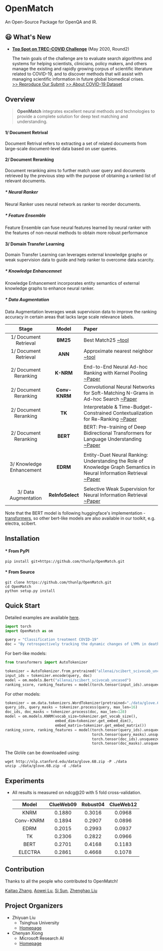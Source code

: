# OpenMatch
An Open-Source Package for OpenQA and IR.

## 😃 What's New
* **[Top Spot on TREC-COVID Challenge](https://ir.nist.gov/covidSubmit/about.html)** (May 2020, Round2)

  The twin goals of the challenge are to evaluate search algorithms and systems for helping scientists, clinicians, policy makers, and others manage the existing and rapidly growing corpus of scientific literature related to COVID-19, and to discover methods that will assist with managing scientific information in future global biomedical crises. \
  [>> Reproduce Our Submit](./docs/experiments-treccovid.md) [>> About COVID-19 Dataset](https://www.semanticscholar.org/cord19)

## Overview
> **OpenMatch** integrates excellent neural methods and technologies to provide a complete solution for deep text matching and understanding.

#### **1/ Document Retrival**

  Document Retrival refers to extracting a set of related documents from large-scale document-level data based on user queries.
<!--
  Document retrival is the process of associating document with user query allowing it to be easily found and retrieved later. -->

#### **2/ Document Reranking**

Document reranking aims to further match user query and documents retrieved by the previous step with the purpose of obtaining a ranked list of relevant documents.

##### **\* Neural Ranker**

Neural Ranker uses neural network as ranker to reorder documents.


##### **\* Feature Ensemble**

Feature Ensemble can fuse neural features learned by neural ranker with the features of non-neural methods to obtain more robust performance

#### **3/ Domain Transfer Learning**

  Domain Transfer Learning can leverages external knowledge graphs or weak supervision data to guide and help ranker to overcome data scarcity.

##### **\* Knowledge Enhancemnet**

  Knowledge Enhancement incorporates entity semantics of external knowledge graphs to enhance neural ranker.

##### **\* Data Augmentation**

  Data Augmentation leverages weak supervision data to improve the ranking accuracy in certain areas that lacks large scale relevance labels.


  |Stage|Model|Paper|
  |:----:|:----:|:----|
  |1/ Document Retrieval|**BM25**|Best Match25 [~tool](https://github.com/castorini/anserini)|
  |1/ Document Retrieval|**ANN**|Approximate nearest neighbor [~tool](https://github.com/facebookresearch/faiss)|
  ||
  |2/ Document Reranking|**K-NRM**|End-to-End Neural Ad-hoc Ranking with Kernel Pooling [~Paper](https://dl.acm.org/doi/pdf/10.1145/3077136.3080809)|
  |2/ Document Reranking|**Conv-KNRM**|Convolutional Neural Networks for Soft-Matching N-Grams in Ad-hoc Search [~Paper](https://dl.acm.org/doi/pdf/10.1145/3159652.3159659)|
  |2/ Document Reranking|**TK**|Interpretable & Time-Budget-Constrained Contextualization for Re-Ranking [~Paper](https://arxiv.org/pdf/1912.01385.pdf)|
  |2/ Document Reranking|**BERT**|BERT: Pre-training of Deep Bidirectional Transformers for Language Understanding [~Paper](https://arxiv.org/pdf/1810.04805.pdf)|
  ||
  |3/ Knowledge Enhancement|**EDRM**|Entity-Duet Neural Ranking: Understanding the Role of Knowledge Graph Semantics in Neural Information Retrieval [~Paper](https://arxiv.org/pdf/1805.07591.pdf)|
  ||
  |3/ Data Augmentation|**ReInfoSelect**|Selective Weak Supervision for Neural Information Retrieval [~Paper](https://arxiv.org/pdf/2001.10382v1.pdf)|

  Note that the BERT model is following huggingface's implementation - [transformers](https://github.com/huggingface/transformers), so other bert-like models are also available in our toolkit, e.g. electra, scibert.

## Installation

#### \* From PyPI

```
pip install git+https://github.com/thunlp/OpenMatch.git
```

#### \* From Source
```
git clone https://github.com/thunlp/OpenMatch.git
cd OpenMatch
python setup.py install
```

## Quick Start
Detailed examples are available [here](./docs/openmatch.md).

```python
import torch
import OpenMatch as om

query = "Classification treatment COVID-19"
doc = "By retrospectively tracking the dynamic changes of LYM% in death cases and cured cases, this study suggests that lymphocyte count is an effective and reliable indicator for disease classification and prognosis in COVID-19 patients."
```

For bert-like models:
```python
from transformers import AutoTokenizer

tokenizer = AutoTokenizer.from_pretrained("allenai/scibert_scivocab_uncased")
input_ids = tokenizer.encode(query, doc)
model = om.models.Bert("allenai/scibert_scivocab_uncased")
ranking_score, ranking_features = model(torch.tensor(input_ids).unsqueeze(0))
```

For other models:
```python
tokenizer = om.data.tokenizers.WordTokenizer(pretrained="./data/glove.6B.300d.txt")
query_ids, query_masks = tokenizer.process(query, max_len=16)
doc_ids, doc_masks = tokenizer.process(doc, max_len=128)
model = om.models.KNRM(vocab_size=tokenizer.get_vocab_size(),
                       embed_dim=tokenizer.get_embed_dim(),
                       embed_matrix=tokenizer.get_embed_matrix())
ranking_score, ranking_features = model(torch.tensor(query_ids).unsqueeze(0),
                                        torch.tensor(query_masks).unsqueeze(0),
                                        torch.tensor(doc_ids).unsqueeze(0),
                                        torch.tensor(doc_masks).unsqueeze(0))
```

The GloVe can be downloaded using:
```
wget http://nlp.stanford.edu/data/glove.6B.zip -P ./data
unzip ./data/glove.6B.zip -d ./data
```

## Experiments
* All results is measured on ndcg@20 with 5 fold cross-validation.

  |Model|ClueWeb09|Robust04|ClueWeb12|
  |:---:|:-------:|:------:|:-------:|
  |KNRM|0.1880|0.3016|0.0968|
  |Conv-KNRM|0.1894|0.2907|0.0896|
  |EDRM|0.2015|0.2993|0.0937|
  |TK|0.2306|0.2822|0.0966|
  |BERT|0.2701|0.4168|0.1183|
  |ELECTRA|0.2861|0.4668|0.1078|


## Contribution
Thanks to all the people who contributed to OpenMatch!

[Kaitao Zhang](https://github.com/zkt12), [Aowei Lu](https://github.com/LAW991224), [Si Sun](https://github.com/SunSiShining), [Zhenghao Liu](http://nlp.csai.tsinghua.edu.cn/~lzh/)

## Project Organizers
- Zhiyuan Liu
  * Tsinghua University
  * [Homepage](http://nlp.csai.tsinghua.edu.cn/~lzy/)
- Chenyan Xiong
  * Microsoft Research AI
  * [Homepage](https://www.microsoft.com/en-us/research/people/cxiong/)
